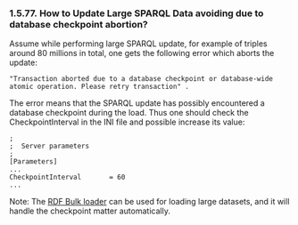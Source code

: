 <div id="howtoloadlargedatanocheckpointabort" class="section">

<div class="titlepage">

<div>

<div>

### 1.5.77. How to Update Large SPARQL Data avoiding due to database checkpoint abortion?

</div>

</div>

</div>

Assume while performing large SPARQL update, for example of triples
around 80 millions in total, one gets the following error which aborts
the update:

``` programlisting
"Transaction aborted due to a database checkpoint or database-wide
atomic operation. Please retry transaction" .
```

The error means that the SPARQL update has possibly encountered a
database checkpoint during the load. Thus one should check the
CheckpointInterval in the INI file and possible increase its value:

``` programlisting
;
;  Server parameters
;
[Parameters]
...
CheckpointInterval       = 60
...
```

Note: The <a
href="http://virtuoso.openlinksw.com/dataspace/dav/wiki/Main/VirtBulkRDFLoader"
class="ulink" target="_top">RDF Bulk loader</a> can be used for loading
large datasets, and it will handle the checkpoint matter automatically.

</div>
